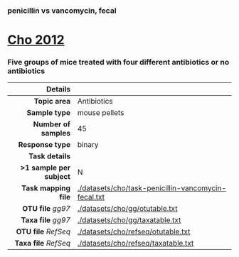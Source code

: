 ### penicillin vs vancomycin, fecal
# [Cho 2012]( ../docs/cho.html )
### Five groups of mice treated with four different antibiotics or no antibiotics

| Details                   |                                                           |
| ------------------------: |-----------------------------------------------------------|
| **Topic area**                | Antibiotics                                                |
| **Sample type**               | mouse pellets                                         |
| **Number of samples**         | 45                                         |
| **Response type**             | binary                                           |
| **Task details**              |                                   |
| **>1 sample per subject**     | N                                        |
| **Task mapping file**         | [./datasets/cho/task-penicillin-vancomycin-fecal.txt](../datasets/cho/task-penicillin-vancomycin-fecal.txt)                                 |
| **OTU file** *gg97*           | [./datasets/cho/gg/otutable.txt](../datasets/cho/gg/otutable.txt)                             |
| **Taxa file** *gg97*          | [./datasets/cho/gg/taxatable.txt](../datasets/cho/gg/taxatable.txt)                          |
| **OTU file** *RefSeq*         | [./datasets/cho/refseq/otutable.txt](../datasets/cho/refseq/otutable.txt)                    |
| **Taxa file** *RefSeq*        | [./datasets/cho/refseq/taxatable.txt](../datasets/cho/refseq/taxatable.txt)                  |